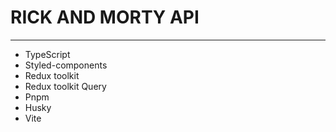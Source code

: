# RICK AND MORTY API

---

-   TypeScript
-   Styled-components
-   Redux toolkit
-   Redux toolkit Query
-   Pnpm
-   Husky
-   Vite

